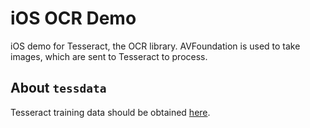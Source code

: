 # iOS OCR Demo

iOS demo for Tesseract, the OCR library. AVFoundation is used to take images, which are sent to Tesseract to process.

## About `tessdata`

Tesseract training data should be obtained [here](https://github.com/tesseract-ocr/tessdata).
